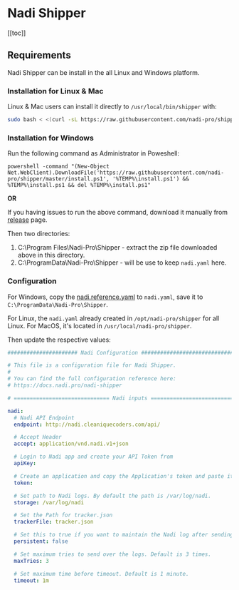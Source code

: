 # Nadi Shipper

[[toc]]

## Requirements

Nadi Shipper can be install in the all Linux and Windows platform.

### Installation for Linux & Mac

Linux & Mac users can install it directly to `/usr/local/bin/shipper` with:

```bash
sudo bash < <(curl -sL https://raw.githubusercontent.com/nadi-pro/shipper/master/install)
```

### Installation for Windows

Run the following command as Administrator in Poweshell:

```batch
powershell -command "(New-Object Net.WebClient).DownloadFile('https://raw.githubusercontent.com/nadi-pro/shipper/master/install.ps1', '%TEMP%\install.ps1') && %TEMP%\install.ps1 && del %TEMP%\install.ps1"
```

**OR**

If you having issues to run the above command, download it manually from [release](https://github.com/nadi-pro/shipper/releases/) page.

Then two directories:

1. C:\Program Files\Nadi-Pro\Shipper - extract the zip file downloaded above in this directory.
2. C:\ProgramData\Nadi-Pro\Shipper - will be use to keep `nadi.yaml` here.

### Configuration

For Windows, copy the [nadi.reference.yaml](nadi.reference.yaml) to `nadi.yaml`, save it to
`C:\ProgramData\Nadi-Pro\Shipper`.

For Linux, the `nadi.yaml` already created in `/opt/nadi-pro/shipper` for all Linux. For MacOS, it's located in `/usr/local/nadi-pro/shipper`.

Then update the respective values:

```yaml
###################### Nadi Configuration ##################################

# This file is a configuration file for Nadi Shipper.
#
# You can find the full configuration reference here:
# https://docs.nadi.pro/nadi-shipper

# ============================== Nadi inputs ===============================

nadi:
  # Nadi API Endpoint
  endpoint: http://nadi.cleaniquecoders.com/api/

  # Accept Header
  accept: application/vnd.nadi.v1+json

  # Login to Nadi app and create your API Token from
  apiKey:

  # Create an application and copy the Application's token and paste it here.
  token:

  # Set path to Nadi logs. By default the path is /var/log/nadi.
  storage: /var/log/nadi

  # Set the Path for tracker.json
  trackerFile: tracker.json

  # Set this to true if you want to maintain the Nadi log after sending them. Default is false.
  persistent: false

  # Set maximum tries to send over the logs. Default is 3 times.
  maxTries: 3

  # Set maximum time before timeout. Default is 1 minute.
  timeout: 1m
```
